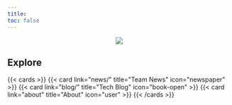 ```yaml
---
title:
toc: false
---
```


<!-- <p style="text-align:center"> -->
<!--   Confidential Analysis Privacy Enhancement -->
<!-- </p> -->

<p align="center"><img src="/cape/images/cape_logo_3.svg"></p>

## Explore

{{< cards >}}
{{< card link="news/" title="Team News" icon="newspaper" >}}
{{< card link="blog/" title="Tech Blog" icon="book-open" >}}
{{< card link="about" title="About" icon="user" >}}
{{< /cards >}}
